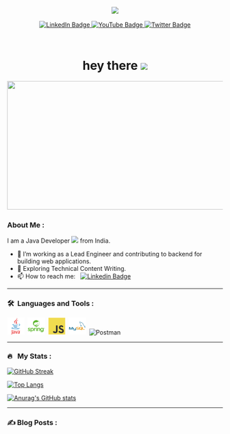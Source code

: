 <p align="center">
<img src="https://media.giphy.com/media/M9gbBd9nbDrOTu1Mqx/giphy.gif" width="100"/>
</p>

<p align="center">
<a href="https://www.linkedin.com/in/jitendra-bisht-a7a25845/" target="_blank">
  <img src="https://img.shields.io/badge/LinkedIn-blue?style=for-the-badge&logo=linkedin&logoColor=white" alt="LinkedIn Badge">
</a>

<a href="https://www.youtube.com/c/JSBlogs" target="_blank">
  <img src="https://img.shields.io/badge/YouTube-red?style=for-the-badge&logo=youtube&logoColor=white" alt="YouTube Badge">
</a>

<a href="https://twitter.com/JitendraBisht3" target="_blank">
  <img src="https://img.shields.io/badge/Twitter-1DA1F2?style=for-the-badge&logo=twitter&logoColor=white" alt="Twitter Badge">
</a>
</p>
<p align="center"><img src="https://komarev.com/ghpvc/?username=jeetmp3&style=flat-square&color=blue" alt=""></p>

<h1 align="center">hey there <img src="https://media.giphy.com/media/hvRJCLFzcasrR4ia7z/giphy.gif" width="30px"></h1>

<p align="center"><img src="https://media.giphy.com/media/dWesBcTLavkZuG35MI/giphy.gif" width="600" height="300"  /></p>

### About Me :

I am a Java Developer <img src="https://media.giphy.com/media/WUlplcMpOCEmTGBtBW/giphy.gif" width="30"> from
India.

- 🔭 I’m working as a Lead Engineer and contributing to backend for building web applications.
- 🌱 Exploring Technical Content Writing.
- 📫 How to reach me:
  &nbsp; [![Linkedin Badge](https://img.shields.io/badge/-Jitendra-blue?style=flat&logo=Linkedin&logoColor=white)](https://www.linkedin.com/in/jitendra-bisht-a7a25845/)

---

### 🛠 &nbsp;Languages and Tools :

<p>
<img src="https://github.com/devicons/devicon/blob/master/icons/java/java-original-wordmark.svg" title="Java" alt="Java" width="40" height="40"/>&nbsp;
<img src="https://github.com/devicons/devicon/blob/master/icons/spring/spring-original-wordmark.svg" title="Spring" alt="Spring" width="40" height="40"/>&nbsp;
<img src="https://github.com/devicons/devicon/blob/master/icons/javascript/javascript-original.svg" title="JavaScript" alt="JavaScript" width="40" height="40"/>&nbsp;
<img src="https://github.com/devicons/devicon/blob/master/icons/mysql/mysql-original-wordmark.svg" title="MySQL"  alt="MySQL" width="40" height="40"/>&nbsp;
<img src="https://www.vectorlogo.zone/logos/getpostman/getpostman-icon.svg" title="Postman"  alt="Postman" width="40" height="40"/>&nbsp;
</p>

---

### 🔥 &nbsp; My Stats :

[![GitHub Streak](http://github-readme-streak-stats.herokuapp.com?user=jeetmp3&theme=dark&background=000000)](https://git.io/streak-stats)

[![Top Langs](https://github-readme-stats.vercel.app/api/top-langs/?username=jeetmp3&layout=compact&theme=vision-friendly-dark)](https://github.com/anuraghazra/github-readme-stats)

[![Anurag's GitHub stats](https://github-readme-stats.vercel.app/api?username=jeetmp3&hide=contribs,prs&theme=tokyonight)](https://github.com/jeetmp3)

---

### ✍️ Blog Posts :

<!--BLOG-POST-LIST:START -->
<!-- BLOG-POST-LIST:END -->
